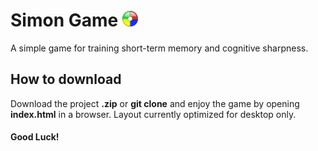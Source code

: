 # Simon Game <img src="icon.png" alt="simon game icon" width="25"/>

A simple game for training short-term memory and cognitive sharpness.

## How to download

Download the project **.zip** or **git clone** and enjoy the game by opening **index.html** in a browser. Layout currently optimized for desktop only.

#### **Good Luck!**
